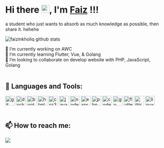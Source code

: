 
# Hi there <img src="https://media.giphy.com/media/hvRJCLFzcasrR4ia7z/giphy.gif" width="25px">, I'm <a href="https://github.com/faizinkholiq">Faiz<a> !!!

a student who just wants to absorb as much knowledge as possible, then share it. hehehe<br/>

![faizinkholiq github stats](https://github-readme-stats.vercel.app/api?username=faizinkholiq&theme=react&show_icons=true)

🔭 I’m currently working on AWC<br/>
🌱 I’m currently learning Flutter, Vue, & Golang<br/>
👯 I’m looking to collaborate on develop website with PHP, JavaScript, Golang
<br/><br/>
## 🔧 Languages and Tools:
[<img src="https://devicons.github.io/devicon/devicon.git/icons/git/git-original.svg" alt="git" width="30" height="30"/>](https://git-scm.com/) [<img src="https://devicons.github.io/devicon/devicon.git/icons/docker/docker-original.svg" alt="docker" width="30" height="30"/>](https://docker.org/) [<img src="https://devicons.github.io/devicon/devicon.git/icons/bootstrap/bootstrap-plain.svg" alt="bootstrap" width="30" height="30"/>](https://getbootstrap.com) [<img src="https://devicons.github.io/devicon/devicon.git/icons/html5/html5-original-wordmark.svg" alt="html5" width="30" height="30"/>](https://www.w3.org/html/) [<img src="https://devicons.github.io/devicon/devicon.git/icons/css3/css3-original-wordmark.svg" alt="css3" width="30" height="30"/>](https://www.w3.org/Style/CSS/) [<img src="https://devicons.github.io/devicon/devicon.git/icons/javascript/javascript-original.svg" alt="javascript" width="30" height="30"/>](https://developer.mozilla.org/id/docs/Web/JavaScript) [<img src="https://devicons.github.io/devicon/devicon.git/icons/nodejs/nodejs-original.svg" alt="nodejs" width="30" height="30"/>](https://nodejs.org/en/) [<img src="https://devicons.github.io/devicon/devicon.git/icons/express/express-original-wordmark.svg" alt="express" width="30" height="30"/>](https://expressjs.com) [<img src="https://devicons.github.io/devicon/devicon.git/icons/php/php-original.svg" alt="php" width="30" height="30"/>](https://www.php.net/) [<img src="https://devicons.github.io/devicon/devicon.git/icons/codeigniter/codeigniter-plain.svg" alt="codeigniter" width="30" height="30"/>](http://codeigniter.com/) [<img src="https://devicons.github.io/devicon/devicon.git/icons/go/go-original.svg" alt="go" width="30" height="30"/>](https://golang.org) [<img src="https://www.vectorlogo.zone/logos/flutterio/flutterio-icon.svg" alt="flutter" width="30" height="30"/>](https://flutter.dev)  [<img src="https://devicons.github.io/devicon/devicon.git/icons/mysql/mysql-original.svg" alt="mysql" width="30" height="30"/>](https://dev.mysql.com/) [<img src="https://devicons.github.io/devicon/devicon.git/icons/linux/linux-original.svg" alt="linux" width="30" height="30"/>](https://linux.org/)
<br/><br/>
## 📫 How to reach me:
[<img src="https://img.shields.io/badge/Telegram-%40faizinkholiq-blue?style=for-the-badge&logo=telegram">](https://t.me/faizinkholiq)

<!-- 💬 Ask me about Web Development -->
<!-- 📫 How to reach me: nasrunfaizinkholiq@gmail.com -->
<!-- 😄 Pronouns: faizin -->
<!-- - 🤔 I’m looking for help with ... -->
<!-- - ⚡ Fun fact: ... -->
